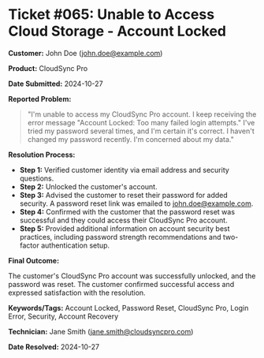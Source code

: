 # Ticket #065:  Unable to Access Cloud Storage - Account Locked

**Customer:** John Doe (john.doe@example.com)

**Product:**  CloudSync Pro

**Date Submitted:** 2024-10-27

**Reported Problem:**

>  "I'm unable to access my CloudSync Pro account.  I keep receiving the error message "Account Locked: Too many failed login attempts." I've tried my password several times, and I'm certain it's correct. I haven't changed my password recently. I'm concerned about my data."


**Resolution Process:**

* **Step 1:** Verified customer identity via email address and security questions.
* **Step 2:**  Unlocked the customer's account.
* **Step 3:**  Advised the customer to reset their password for added security.  A password reset link was emailed to john.doe@example.com.
* **Step 4:**  Confirmed with the customer that the password reset was successful and they could access their CloudSync Pro account.
* **Step 5:**  Provided additional information on account security best practices, including password strength recommendations and two-factor authentication setup.


**Final Outcome:**

The customer's CloudSync Pro account was successfully unlocked, and the password was reset.  The customer confirmed successful access and expressed satisfaction with the resolution.


**Keywords/Tags:** Account Locked, Password Reset, CloudSync Pro, Login Error, Security,  Account Recovery


**Technician:**  Jane Smith (jane.smith@cloudsyncpro.com)

**Date Resolved:** 2024-10-27
